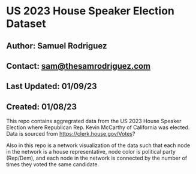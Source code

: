 # US 2023 House Speaker Election Dataset
## Author: Samuel Rodriguez
## Contact: sam@thesamrodriguez.com
## Last Updated: 01/09/23
## Created: 01/08/23

This repo contains aggregrated data from the US 2023 House Speaker Election
where Republican Rep. Kevin McCarthy of California was elected. Data is sourced from https://clerk.house.gov/Votes?

Also in this repo is a network visualization of the data such that each node in the 
network is a house representative, node color is political party (Rep/Dem), and each
node in the network is connected by the number of times they voted the same candidate.
